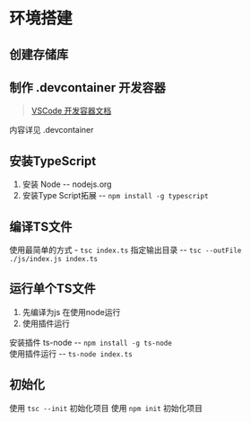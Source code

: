 

# 环境搭建

## 创建存储库

## 制作 .devcontainer 开发容器

> [VSCode 开发容器文档](https://containers.dev/implementors/json_reference/)

内容详见 .devcontainer

## 安装TypeScript 

1. 安装 Node   -- nodejs.org
2. 安装Type Script拓展 -- `npm install -g typescript`

## 编译TS文件

使用最简单的方式 - `tsc index.ts`
指定输出目录 -- `tsc --outFile ./js/index.js index.ts`

## 运行单个TS文件

1. 先编译为js 在使用node运行
2. 使用插件运行

安装插件 ts-node -- `npm install -g ts-node`  
使用插件运行 -- `ts-node index.ts`


## 初始化

使用 `tsc --init` 初始化项目
使用 `npm init` 初始化项目